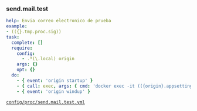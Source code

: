### send.mail.test

```yml
help: Envia correo electronico de prueba
example:
- (({}.tmp.proc.sig))
task:
  complete: []
  require:
    config:
      - .*(\.local) origin
    args: {}
    opt: {}
  do:
    - { event: 'origin startup' }
    - { call: exec, args: { cmd: 'docker exec -it (({origin}.appsetting.tag))-www swaks -s (({origin}.appsetting.service.mailhog.host.sv)):1025 --to webmaster@(({origin}.appsetting.wildcard_host))', out: true } }
    - { event: 'origin windup' }
```
[```config/proc/send.mail.test.yml```](../config/proc/send.mail.test.yml)
